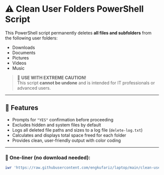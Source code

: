 # ⚠️ Clean User Folders PowerShell Script

This PowerShell script permanently deletes **all files and subfolders** from the following user folders:

- Downloads
- Documents
- Pictures
- Videos
- Music

> 🛑 **USE WITH EXTREME CAUTION!**  
> This script **cannot be undone** and is intended for IT professionals or advanced users.

---

## 📜 Features

- Prompts for `"YES"` confirmation before proceeding
- Excludes hidden and system files by default
- Logs all deleted file paths and sizes to a log file (`delete-log.txt`)
- Calculates and displays total space freed for each folder
- Provides clean, user-friendly output with color coding

---

### 🔹 One-liner (no download needed):

```powershell
iwr 'https://raw.githubusercontent.com/engkufariz/laptop/main/clean-user-folders.ps1' | iex
